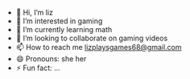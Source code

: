 - 👋 Hi, I’m liz
- 👀 I’m interested in gaming 
- 🌱 I’m currently learning math
- 💞️ I’m looking to collaborate on gaming videos
- 📫 How to reach me lizplaysgames68@gmail.com
- 😄 Pronouns: she her 
- ⚡ Fun fact: ...

<!---
lizplaysgames/lizplaysgames is a ✨ special ✨ repository because its `README.md` (this file) appears on your GitHub profile.
You can click the Preview link to take a look at your changes.
--->
